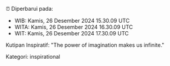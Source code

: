 ⏰ Diperbarui pada:
- WIB: Kamis, 26 Desember 2024 15.30.09 UTC
- WITA: Kamis, 26 Desember 2024 16.30.09 UTC
- WIT: Kamis, 26 Desember 2024 17.30.09 UTC

Kutipan Inspiratif:
"The power of imagination makes us infinite."


Kategori: inspirational

